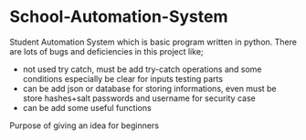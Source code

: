 # School-Automation-System

Student Automation System which is basic program written in python. There are lots of bugs and deficiencies in this project like;

- not used try catch, must be add try-catch operations and some conditions especially be clear for inputs testing parts
- can be add json or database for storing informations, even must be store hashes+salt passwords and username for security case
- can be add some useful functions 

Purpose of giving an idea for beginners
